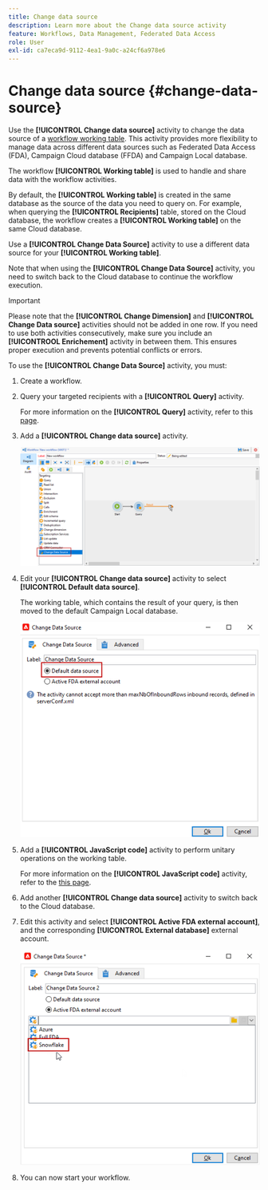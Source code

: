 ```yaml
---
title: Change data source
description: Learn more about the Change data source activity
feature: Workflows, Data Management, Federated Data Access
role: User
exl-id: ca7eca9d-9112-4ea1-9a0c-a24cf6a978e6
---
```

# Change data source {#change-data-source}

Use the **[!UICONTROL Change data source]** activity to change the data source of a [workflow working table](use-workflow-data.md#workflow-temporary-work-table). This activity provides more flexibility to manage data across different data sources such as Federated Data Access (FDA), Campaign Cloud database (FFDA) and Campaign Local database.

The workflow **[!UICONTROL Working table]** is used to handle and share data with the workflow activities. 

By default, the **[!UICONTROL Working table]** is created in the same database as the source of the data you need to query on.
For example, when querying the **[!UICONTROL Recipients]** table, stored on the Cloud database, the workflow creates a **[!UICONTROL Working table]** on the same Cloud database.

Use a **[!UICONTROL Change Data Source]** activity to use a different data source for your **[!UICONTROL Working table]**.

Note that when using the **[!UICONTROL Change Data Source]** activity, you need to switch back to the Cloud database to continue the workflow execution.

>[!IMPORTANT]
>
>Please note that the **[!UICONTROL Change Dimension]** and **[!UICONTROL Change Data source]** activities should not be added in one row. If you need to use both activities consecutively, make sure you include an **[!UICONTROOL Enrichement]** activity in between them. This ensures proper execution and prevents potential conflicts or errors.

To use the **[!UICONTROL Change Data Source]** activity, you must:

1. Create a workflow.

1. Query your targeted recipients with a **[!UICONTROL Query]** activity. 

    For more information on the **[!UICONTROL Query]** activity, refer to this [page](query.md#create-a-query).

1. Add a **[!UICONTROL Change data source]** activity.

   ![](assets/change-data-source.png)

1. Edit your **[!UICONTROL Change data source]** activity to select **[!UICONTROL Default data source]**.
    
    The working table, which contains the result of your query, is then moved to the default Campaign Local database.

   ![](assets/change-data-source_2.png)

1. Add a **[!UICONTROL JavaScript code]** activity to perform unitary operations on the working table.

    For more information on the **[!UICONTROL JavaScript code]** activity, refer to the [this page](sql-code-and-javascript-code.md#javascript-code).

1. Add another **[!UICONTROL Change data source]** activity to switch back to the Cloud database. 
    
1. Edit this activity and select **[!UICONTROL Active FDA external account]**, and the corresponding **[!UICONTROL External database]** external account.

   ![](assets/change-data-source_3.png)

1. You can now start your workflow.
